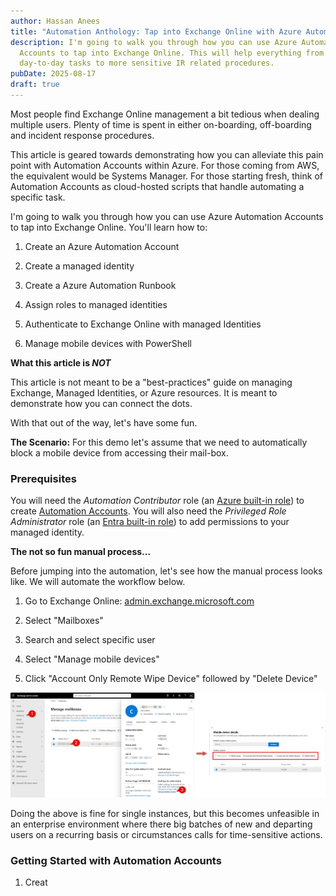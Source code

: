 ```yaml
---
author: Hassan Anees
title: "Automation Anthology: Tap into Exchange Online with Azure Automation Accounts"
description: I'm going to walk you through how you can use Azure Automation
  Accounts to tap into Exchange Online. This will help everything from
  day-to-day tasks to more sensitive IR related procedures.
pubDate: 2025-08-17
draft: true
---
```

Most people find Exchange Online management a bit tedious when dealing multiple users. Plenty of time is spent in either on-boarding, off-boarding and incident response procedures.

This article is geared towards demonstrating how you can alleviate this pain point with Automation Accounts within Azure. For those coming from AWS, the equivalent would be Systems Manager. For those starting fresh, think of Automation Accounts as cloud-hosted scripts that handle automating a specific task.

I'm going to walk you through how you can use Azure Automation Accounts to tap into Exchange Online. You'll learn how to:

1.  Create an Azure Automation Account
    
2.  Create a managed identity
    
3.  Create a Azure Automation Runbook
    
4.  Assign roles to managed identities
    
5.  Authenticate to Exchange Online with managed Identities
    
6.  Manage mobile devices with PowerShell
    

**What this article is _NOT_**

This article is not meant to be a "best-practices" guide on managing Exchange, Managed Identities, or Azure resources. It is meant to demonstrate how you can connect the dots.

With that out of the way, let's have some fun.

**The Scenario:** For this demo let's assume that we need to automatically block a mobile device from accessing their mail-box.

### Prerequisites

You will need the _Automation Contributor_ role (an [Azure built-in role](https://learn.microsoft.com/en-us/azure/role-based-access-control/built-in-roles)) to create [Automation Accounts](https://learn.microsoft.com/en-us/azure/automation/overview). You will also need the _Privileged Role Administrator_ role (an [Entra built-in role](https://learn.microsoft.com/en-us/entra/identity/role-based-access-control/permissions-reference)) to add permissions to your managed identity.

**The not so fun manual process...**

Before jumping into the automation, let's see how the manual process looks like. We will automate the workflow below.

1.  Go to Exchange Online: [admin.exchange.microsoft.com](http://admin.exchange.microsoft.com)
    
2.  Select "Mailboxes"
    
3.  Search and select specific user
    
4.  Select "Manage mobile devices"
    
5.  Click "Account Only Remote Wipe Device" followed by "Delete Device"
    

![Exchange Online Mobile Device Management](../../assets/technology/automation-account-exchange/opening-mobile-device-exchange-online.png)

Doing the above is fine for single instances, but this becomes unfeasible in an enterprise environment where there big batches of new and departing users on a recurring basis or circumstances calls for time-sensitive actions.

### Getting Started with Automation Accounts

1.  Creat